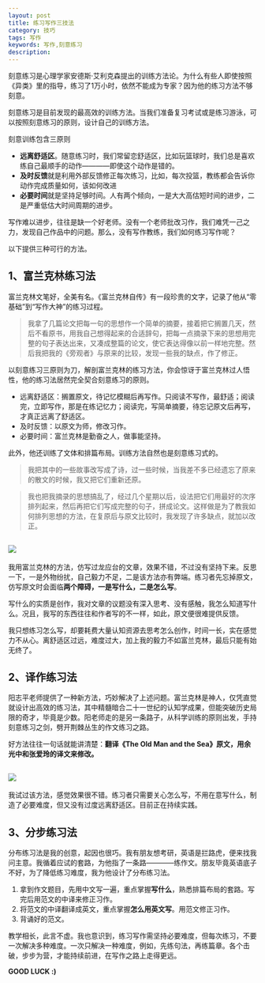 ```yaml
---
layout: post
title: 练习写作三技法
category: 技巧
tags: 写作
keywords: 写作,刻意练习
description: 
---
```


 

刻意练习是心理学家安德斯·艾利克森提出的训练方法论。为什么有些人即使按照《异类》里的指导，练习了1万小时，依然不能成为专家？因为他的练习方法不够刻意。

刻意练习是目前发现的最高效的训练方法。当我们准备复习考试或是练习游泳，可以按照刻意练习的原则，设计自己的训练方法。

刻意训练包含三原则
- **远离舒适区**。随意练习时，我们常留恋舒适区，比如玩篮球时，我们总是喜欢练自己最顺手的动作————即使这个动作是错的。
- **及时反馈**就是利用外部反馈修正每次练习，比如，每次投篮，教练都会告诉你动作完成质量如何，该如何改进
- **必要时间**就是坚持足够时间。人有两个倾向，一是大大高估短时间的进步，二是严重低估大时间周期的进步。

写作难以进步，往往是缺一个好老师。没有一个老师批改习作，我们难凭一己之力，发现自己作品中的问题。那么，没有写作教练，我们如何练习写作呢？

以下提供三种可行的方法。

## 1、富兰克林练习法 ##

富兰克林文笔好，全美有名。《富兰克林自传》有一段珍贵的文字，记录了他从“零基础”到“写作大神”的练习过程。

>我拿了几篇论文把每一句的思想作一个简单的摘要，接着把它搁置几天，然后不看原书，用我自己想得起来的合适辞句，把每一点摘录下来的思想用完整的句子表达出来，又凑成整篇的论文，使它表达得像以前一样地完整。然后我把我的《旁观者》与原来的比较，发现一些我的缺点，作了修正。

以刻意练习三原则为刀，解剖富兰克林的练习方法，你会惊讶于富兰克林过人悟性，他的练习法居然完全契合刻意练习的原则。
- 远离舒适区：搁置原文，待记忆模糊后再写作。只阅读不写作，最舒适；阅读完，立即写作，那是在练记忆力；阅读完，写简单摘要，待忘记原文后再写，才真正远离了舒适区。
- 及时反馈：以原文为师，修改习作。
- 必要时间：富兰克林是勤奋之人，做事能坚持。

此外，他还训练了文体和排篇布局。训练方法自然也是刻意练习式的。
>我把其中的一些故事改写成了诗，过一些时候，当我差不多已经遗忘了原来的散文的时候，我又把它们重新还原。

>我也把我摘录的思想搞乱了，经过几个星期以后，设法把它们用最好的次序排列起来，然后再把它们写成完整的句子，拼成论文。这样做是为了教我如何排列思想的方法，在复原后与原文比较时，我发现了许多缺点，就加以改正。

![](http://on54r1wfx.bkt.clouddn.com/2017-03-21-long.png)
---
我用富兰克林的方法，仿写过龙应台的文章，效果不错，不过没有坚持下来。反思一下，一是外物纷扰，自己毅力不足，二是该方法亦有弊端。练习者先忘掉原文，仿写原文时会面临**两个障碍，一是写什么，二是怎么写**。

写什么的实质是创作，我对文章的议题没有深入思考、没有感触，我怎么知道写什么。况且，我写的东西往往和作者写的不一样，如此，原文便很难提供反馈。

我只想练习怎么写，却要耗费大量认知资源去思考怎么创作，时间一长，实在感觉力不从心。离舒适区过远，难度过大，加上我的毅力不如富兰克林，最后只能有始无终了。

##  2、译作练习法  ##

 阳志平老师提供了一种新方法，巧妙解决了上述问题。富兰克林是神人，仅凭直觉就设计出高效的练习法，其中精髓暗合二十一世纪的认知学成果，但能突破历史局限的奇才，毕竟是少数。阳老师走的是另一条路子，从科学训练的原则出发，手持刻意练习之剑，劈开荆棘丛生的作文练习之路。

好方法往往一句话就能讲清楚：**翻译《The Old Man and the Sea》原文，用余光中和张爱玲的译文来修改。**

![](http://on54r1wfx.bkt.clouddn.com/2017-03-21-sea.png)
---
我试过该方法，感觉效果很不错。练习者只需要关心怎么写，不用在意写什么，制造了必要难度，但又没有过度远离舒适区。目前正在持续实践。

## 3、分步练习法 ##
分布练习法是我的创意，起因也很巧。我有朋友想考研，英语是拦路虎，便来找我问主意。我循着应试的套路，为他指了一条路————练作文。朋友毕竟英语底子不好，为了降低练习难度，我为他设计了分布练习法。
1. 拿到作文题目，先用中文写一遍，重点掌握**写什么**，熟悉排篇布局的套路。写完后用范文的中译来修正习作。
2. 将范文的中译翻译成英文，重点掌握**怎么用英文写**。用范文修正习作。
3. 背诵好的范文。

教学相长，此言不虚。我也意识到，练习写作需坚持必要难度，但每次练习，不要一次解决多种难度。一次只解决一种难度，例如，先练句法，再练篇章。各个击破，步步为营，才能持续前进，在写作之路上走得更远。



**GOOD LUCK :)**